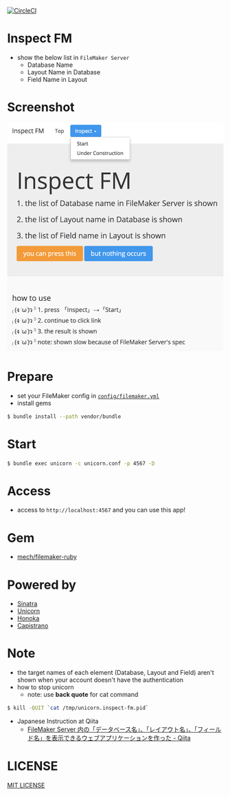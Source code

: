 [![CircleCI](https://circleci.com/gh/corselia/inspect-fm.svg?style=svg)](https://circleci.com/gh/corselia/inspect-fm)

# Inspect FM
- show the below list in `FileMaker Server`
    - Database Name
    - Layout Name in Database
    - Field Name in Layout

# Screenshot
![inspect_fm](inspect_fm.png "inspect_fm")

# Prepare
- set your FileMaker config in [`config/filemaker.yml`](/config/filemaker.yml)
- install gems

```bash
$ bundle install --path vendor/bundle
```

# Start

```bash
$ bundle exec unicorn -c unicorn.conf -p 4567 -D
```

# Access
- access to `http://localhost:4567` and you can use this app!

# Gem
- [mech/filemaker-ruby](https://github.com/mech/filemaker-ruby)

# Powered by
- [Sinatra](http://www.sinatrarb.com/)
- [Unicorn](https://bogomips.org/unicorn/)
- [Honoka](http://honokak.osaka/)
- [Capistrano](http://capistranorb.com/)

# Note
- the target names of each element (Database, Layout and Field) aren't shown when your account doesn't have the authentication
- how to stop unicorn
    - note: use **back quote** for cat command

```bash
$ kill -QUIT `cat /tmp/unicorn.inspect-fm.pid`
```

- Japanese Instruction at Qiita
    - [FileMaker Server 内の「データベース名」、「レイアウト名」、「フィールド名」を表示できるウェブアプリケーションを作った \- Qiita](https://qiita.com/corselia/items/cae878f0c94fa990402e)

# LICENSE
[MIT LICENSE](/LICENSE)
